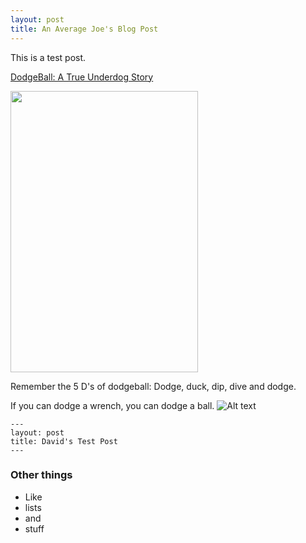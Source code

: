 ```yaml
---
layout: post
title: An Average Joe's Blog Post
---
```


This is a test post. 

[DodgeBall: A True Underdog Story](https://en.wikipedia.org/wiki/DodgeBall:_A_True_Underdog_Story)

<img src="{{ site.url }}/images/dodgeballboy.jpg" height="450" width="300">

Remember the 5 D's of dodgeball: Dodge, duck, dip, dive and dodge.

If you can dodge a wrench, you can dodge a ball.
![Alt text](https://thumbs.gfycat.com/GivingQualifiedHalibut-size_restricted.gif)

```
---
layout: post
title: David's Test Post
---
```

### Other things
* Like
* lists
* and 
* stuff
